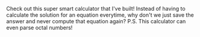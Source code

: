 Check out this super smart calculator that I've built! Instead of having to calculate the solution for an equation everytime, why don't we just save the answer and never compute that equation again? P.S. This calculator can even parse octal numbers!
